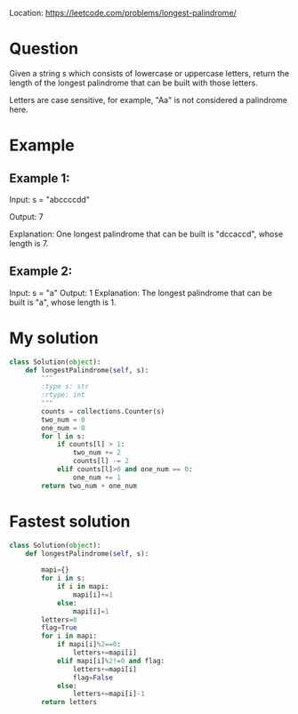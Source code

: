 Location: https://leetcode.com/problems/longest-palindrome/
# Question
Given a string s which consists of lowercase or uppercase letters, return the length of the longest palindrome that can be built with those letters.

Letters are case sensitive, for example, "Aa" is not considered a palindrome here.

 # Example

## Example 1:

Input: s = "abccccdd"

Output: 7

Explanation: One longest palindrome that can be built is "dccaccd", whose length is 7.

## Example 2:

Input: s = "a"
Output: 1
Explanation: The longest palindrome that can be built is "a", whose length is 1.

# My solution
```python
class Solution(object):
    def longestPalindrome(self, s):
        """
        :type s: str
        :rtype: int
        """
        counts = collections.Counter(s)
        two_num = 0
        one_num = 0
        for l in s:
            if counts[l] > 1:
                two_num += 2
                counts[l] -= 2
            elif counts[l]>0 and one_num == 0:
                one_num += 1
        return two_num + one_num
```

# Fastest solution
```python
class Solution(object):
    def longestPalindrome(self, s):
        
        mapi={}
        for i in s:
            if i in mapi:
                mapi[i]+=1
            else:
                mapi[i]=1
        letters=0
        flag=True
        for i in mapi:
            if mapi[i]%2==0:
                letters+=mapi[i]
            elif mapi[i]%2!=0 and flag:
                letters+=mapi[i]
                flag=False
            else:
                letters+=mapi[i]-1
        return letters

```
